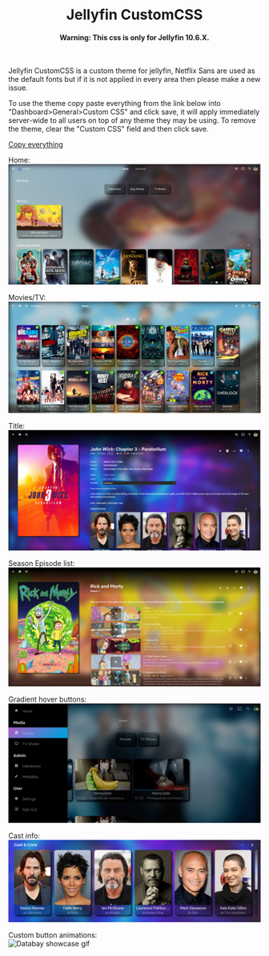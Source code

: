 <div align="center">
<h1>Jellyfin CustomCSS</h1>
<h4>Warning: This css is only for Jellyfin 10.6.X. </h4>
  <br>
</div>

Jellyfin CustomCSS is a custom theme for jellyfin,  Netflix Sans are used as the default fonts but if it is not applied in every area then please make a new issue.

To use the theme copy paste everything from the link below into "Dashboard>General>Custom CSS" and click save, it will apply immediately server-wide to all users on top of any theme they may be using. To remove the theme, clear the "Custom CSS" field and then click 
save.

<a href="https://raw.githubusercontent.com/prayag17/JellyfinCSS/master/JellyfinCUSTOM.css">Copy everything</a>



Home:
![Home](screenshots/home.png)

Movies/TV:
![movie-tv](screenshots/movie-tv.png)

Title:
![title-2](screenshots/title.png)

Season Episode list:
![season-ep-list](screenshots/season-ep-list.png)

Gradient hover buttons: 
![gradient-anim](screenshots/gradient-btn.png)

Cast info:
![cast-info](screenshots/cast-info.png)

Custom button animations:
<br/>
<img src="https://i.imgur.com/oHXtLC1.gif" alt="Databay showcase gif" />
<br/>


